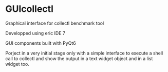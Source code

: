 # GUIcollectl
Graphical interface for collectl benchmark tool

Developped using eric IDE 7

GUI components built with PyQt6

Porject in a very initial stage only with a simple interface to execute a shell call to collectl and show the output in a text widget object and in a list widget too.
